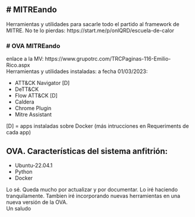 <H2> # MITREando </H2>
Herramientas y utilidades para sacarle todo el partido al framework de MITRE.
No te lo pierdas: https://start.me/p/onlQRD/escuela-de-calor

<h3> # OVA MITREando </h3>
enlace a la MV: https://www.grupotrc.com/TRCPaginas-116-Emilio-Rico.aspx

<div>Herramientas y utilidades instaladas: a fecha 01/03/2023:<br>
<ul>
<li>ATT&CK Navigator [D]</li>
<li>DeTT&CK</li>
<li>Flow ATT&CK [D]</li>
<li>Caldera</li>
<li>Chrome Plugin</li>
<li>Mitre Assistant</li>
</ul></div>

<div>
[D] = apps instaladas sobre Docker (más intrucciones en Requeriments de cada app)
</div>


<h2> OVA. Características del sistema anfitrión: </h2>
<ul>
<li>Ubuntu-22.04.1</li>
<li>Python</li>
<li>Docker</li></ul>

<p>Lo sé. Queda mucho por actualizar y por documentar. Lo iré haciendo tranquilamente. Tambien iré incorporando nuevas herramientas en una nueva versión de la OVA.<br>
Un saludo</p>

